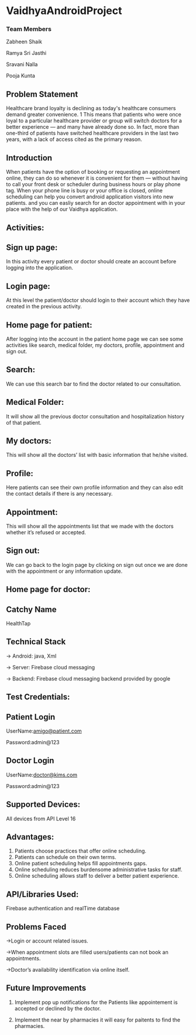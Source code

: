 # VaidhyaAndroidProject

### Team Members
Zabheen Shaik

Ramya Sri Jasthi

Sravani Nalla

Pooja Kunta

## Problem Statement
Healthcare brand loyalty is declining as today's healthcare consumers demand greater convenience. 1 This means that patients who were once loyal to a particular healthcare provider or group will switch doctors for a better experience — and many have already done so. In fact, more than one-third of patients have switched healthcare providers in the last two years, with a lack of access cited as the primary reason.

## Introduction
When patients have the option of booking or requesting an appointment online, they can do so whenever it is convenient for them — without having to call your front desk or scheduler during business hours or play phone tag. When your phone line is busy or your office is closed, online scheduling can help you convert android application visitors into new patients. and you can easliy search for an doctor appointment with in your place with the help of our Vaidhya application.

## Activities:

## Sign up page:

In this activity every patient or doctor should create an account before logging into the application. 

## Login page: 

At this level the patient/doctor should login to their account which they have created in the previous activity.

## Home page for patient:

After logging into the account in the patient home page we can see some activities like search, medical folder, my doctors, profile, appointment and sign out.

## Search: 

We can use this search bar to find the doctor related to our consultation.

## Medical Folder: 

It will show all the previous doctor consultation and hospitalization history of that patient.

## My doctors: 

This will show all the doctors’ list with basic information that he/she visited.

## Profile: 

Here patients can see their own profile information and they can also edit the contact details if there is any necessary.

## Appointment: 

This will show all the appointments list that we made with the doctors whether it’s refused or accepted.

## Sign out: 

We can go back to the login page by clicking on sign out once we are done with the appointment or any information update. 

## Home page for doctor:




## Catchy Name

HealthTap

## Technical Stack

-> Android: java, Xml

-> Server: Firebase cloud messaging

-> Backend: Firebase cloud messaging backend provided by google

## Test Credentials:

## Patient Login

UserName:amigo@patient.com

Password:admin@123

## Doctor Login

UserName:doctor@kims.com	

Password:admin@123

## Supported Devices:

All devices from API Level 16

## Advantages:

1. Patients choose practices that offer online scheduling.
2. Patients can schedule on their own terms.
3. Online patient scheduling helps fill appointments gaps.
4. Online scheduling reduces burdensome administrative tasks for staff.
5. Online scheduling allows staff to deliver a better patient experience.


## API/Libraries Used:

Firebase authentication
and realTime database

## Problems Faced

->Login or account related issues.

->When appointment slots are filled users/patients can not book an appointments.

->Doctor’s availability identification via online itself.



## Future Improvements
1) Implement pop up notifications for the Patients like appointement is accepted or declined by the doctor.

2) Implement the near by pharmacies it will easy for paitents to find the pharmacies.
